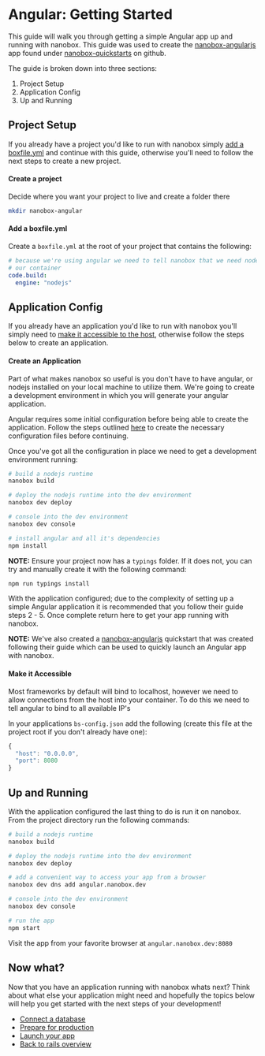 # Angular: Getting Started
This guide will walk you through getting a simple Angular app up and running with nanobox. This guide was used to create the <a href="https://github.com/nanobox-quickstarts/nanobox-angularjs" target="\_blank">nanobox-angularjs</a> app found under <a href="https://github.com/nanobox-quickstarts" target="\_blank">nanobox-quickstarts</a> on github.

The guide is broken down into three sections:

1. Project Setup
2. Application Config
3. Up and Running

## Project Setup
If you already have a project you'd like to run with nanobox simply [add a boxfile.yml](#add-a-boxfile-yml) and continue with this guide, otherwise you'll need to follow the next steps to create a new project.

#### Create a project
Decide where you want your project to live and create a folder there

```bash
mkdir nanobox-angular
```

#### Add a boxfile.yml
Create a `boxfile.yml` at the root of your project that contains the following:

```yaml
# because we're using angular we need to tell nanobox that we need nodejs in
# our container
code.build:
  engine: "nodejs"
```

## Application Config
If you already have an application you'd like to run with nanobox you'll simply need to [make it accessible to the host](#make-it-accessible), otherwise follow the steps below to create an application.

#### Create an Application
Part of what makes nanobox so useful is you don't have to have angular, or nodejs installed on your local machine to utilize them. We're going to create a development environment in which you will generate your angular application.

Angular requires some initial configuration before being able to create the application. Follow the steps outlined <a href="https://angular.io/docs/ts/latest/quickstart.html#!#add-config-files" target="\_blank">here</a> to create the necessary configuration files before continuing.

Once you've got all the configuration in place we need to get a development environment running:

```bash
# build a nodejs runtime
nanobox build

# deploy the nodejs runtime into the dev environment
nanobox dev deploy

# console into the dev environment
nanobox dev console

# install angular and all it's dependencies
npm install
```

**NOTE:** Ensure your project now has a `typings` folder. If it does not, you can try and manually create it with the following command:

```bash
npm run typings install
```

With the application configured; due to the complexity of setting up a simple Angular application it is recommended that you follow their guide steps 2 - 5. Once complete return here to get your app running with nanobox.

**NOTE:** We've also created a <a href="https://github.com/nanobox-quickstarts/nanobox-angularjs" target="\_blank">nanobox-angularjs</a> quickstart that was created following their guide which can be used to quickly launch an Angular app with nanobox.

#### Make it Accessible
Most frameworks by default will bind to localhost, however we need to allow connections from the host into your container. To do this we need to tell angular to bind to all available IP's

In your applications `bs-config.json` add the following (create this file at the project root if you don't already have one):

```javascript
{
  "host": "0.0.0.0",
  "port": 8080
}
```

## Up and Running
With the application configured the last thing to do is run it on nanobox. From the project directory run the following commands:

```bash
# build a nodejs runtime
nanobox build

# deploy the nodejs runtime into the dev environment
nanobox dev deploy

# add a convenient way to access your app from a browser
nanobox dev dns add angular.nanobox.dev

# console into the dev environment
nanobox dev console

# run the app
npm start
```

Visit the app from your favorite browser at `angular.nanobox.dev:8080`

## Now what?
Now that you have an application running with nanobox whats next? Think about what else your application might need and hopefully the topics below will help you get started with the next steps of your development!

* [Connect a database](connect-a-database.html)
* [Prepare for production](prepare-for-production.html)
* [Launch your app](launch-your-app.html)
* [Back to rails overview](overview.html)
